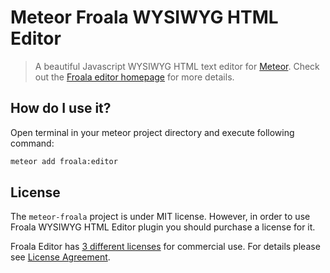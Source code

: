 # Meteor Froala WYSIWYG HTML Editor

>A beautiful Javascript WYSIWYG HTML text editor for [Meteor](https://github.com/meteor/meteor).
Check out the [Froala editor homepage](https://froala.com/wysiwyg-editor) for more details.


## How do I use it?

Open terminal in your meteor project directory and execute following command:

```bash
meteor add froala:editor
```


## License

The `meteor-froala` project is under MIT license. However, in order to use Froala WYSIWYG HTML Editor plugin you should purchase a license for it.

Froala Editor has [3 different licenses](https://froala.com/wysiwyg-editor/pricing/) for commercial use.
For details please see [License Agreement](https://froala.com/wysiwyg-editor/terms).
